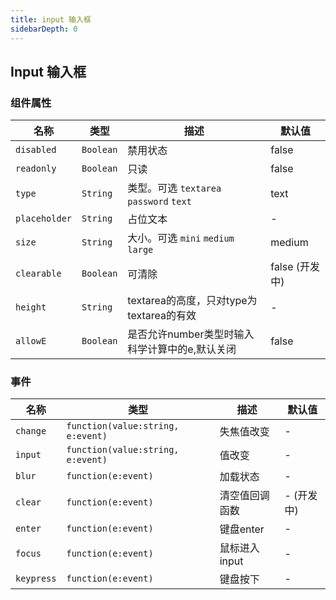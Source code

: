 ```yaml
---
title: input 输入框
sidebarDepth: 0
---
```


## Input 输入框

<ClientOnly>
  <doc-input/>
</ClientOnly>

### 组件属性

| 名称       | 类型      | 描述                               | 默认值 |
| ---------- | --------- | ---------------------------------- | ------ |
| `disabled` | `Boolean` | 禁用状态                           | false  |
| `readonly`     | `Boolean`  | 只读 | false |
| `type`     | `String`  | 类型。可选 `textarea` `password` `text` | text |
| `placeholder`     | `String`  | 占位文本 | - |
| `size`     | `String`  | 大小。可选 `mini` `medium` `large` | medium |
| `clearable`     | `Boolean`  | 可清除 | false (开发中)|
| `height`     | `String`  | textarea的高度，只对type为textarea的有效 | -      |
| `allowE`     | `Boolean`  | 是否允许number类型时输入科学计算中的e,默认关闭 | false     |




### 事件
| 名称       | 类型      | 描述                                                     | 默认值 |
| ---------- | --------- | -------------------------------------------------------- | ------ |
| `change` | `function(value:string, e:event)` | 失焦值改变                                            | - |
| `input` | `function(value:string, e:event)` | 值改变                                            | - |
| `blur` | `function(e:event)` | 加载状态                                                 | -  |
| `clear` | `function(e:event)` | 清空值回调函数 | -     (开发中) |
| `enter` | `function(e:event)` | 键盘enter                                  | -  |
| `focus` | `function(e:event)` | 鼠标进入input                                    | -  |
| `keypress` | `function(e:event)` | 键盘按下                                    | -  |


